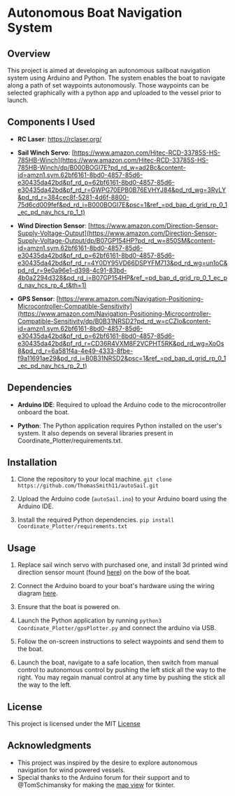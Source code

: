 # Autonomous Boat Navigation System

## Overview
This project is aimed at developing an autonomous sailboat navigation system using Arduino and Python. The system enables the boat to navigate along a path of set waypoints autonomously.  Those waypoints can be selected graphically with a python app and uploaded to the vessel prior to launch.

## Components I Used
- **RC Laser**: https://rclaser.org/
  
- **Sail Winch Servo**: [https://www.amazon.com/Hitec-RCD-33785S-HS-785HB-Winch](https://www.amazon.com/Hitec-RCD-33785S-HS-785HB-Winch/dp/B000BOGI7E?pd_rd_w=ad2Bc&content-id=amzn1.sym.62bf6161-8bd0-4857-85d6-e30435da42bd&pf_rd_p=62bf6161-8bd0-4857-85d6-e30435da42bd&pf_rd_r=GWPG70EPB0B76EVHYJ84&pd_rd_wg=3RyLY&pd_rd_r=384cec8f-5281-4d6f-8800-75d6cd009fef&pd_rd_i=B000BOGI7E&psc=1&ref_=pd_bap_d_grid_rp_0_1_ec_pd_nav_hcs_rp_1_t)

- **Wind Direction Sensor**: [https://www.amazon.com/Direction-Sensor-Supply-Voltage-Output](https://www.amazon.com/Direction-Sensor-Supply-Voltage-Output/dp/B07GP154HP?pd_rd_w=850SM&content-id=amzn1.sym.62bf6161-8bd0-4857-85d6-e30435da42bd&pf_rd_p=62bf6161-8bd0-4857-85d6-e30435da42bd&pf_rd_r=4Y0DY95VD66DSPYFM713&pd_rd_wg=un1oC&pd_rd_r=9e0a96e1-d398-4c91-83bd-4b0a2294d328&pd_rd_i=B07GP154HP&ref_=pd_bap_d_grid_rp_0_1_ec_pd_nav_hcs_rp_4_t&th=1)

- **GPS Sensor**: [https://www.amazon.com/Navigation-Positioning-Microcontroller-Compatible-Sensitivity](https://www.amazon.com/Navigation-Positioning-Microcontroller-Compatible-Sensitivity/dp/B0B31NRSD2?pd_rd_w=cCZIo&content-id=amzn1.sym.62bf6161-8bd0-4857-85d6-e30435da42bd&pf_rd_p=62bf6161-8bd0-4857-85d6-e30435da42bd&pf_rd_r=CD36R4VXM8F2VCPHT5RK&pd_rd_wg=XoOs8&pd_rd_r=6a581f4a-4e49-4333-8fbe-f9a11691ae29&pd_rd_i=B0B31NRSD2&psc=1&ref_=pd_bap_d_grid_rp_0_1_ec_pd_nav_hcs_rp_2_t)

## Dependencies
- **Arduino IDE**: Required to upload the Arduino code to the microcontroller onboard the boat.
  
- **Python**: The Python application requires Python installed on the user's system. It also depends on several libraries present in Coordinate_Plotter/requirements.txt.

## Installation
1. Clone the repository to your local machine.
`git clone https://github.com/ThomasSmith11/autoSail.git`

2. Upload the Arduino code (`autoSail.ino`) to your Arduino board using the Arduino IDE.

3. Install the required Python dependencies.
`pip install Coordinate_Plotter/requirements.txt`


## Usage
1. Replace sail winch servo with purchased one, and install 3d printed wind direction sensor mount (found [here](Supplementary_Files)) on the bow of the boat.

2. Connect the Arduino board to your boat's hardware using the wiring diagram [here](Supplementary_Files/autoSailWiring.png).

3. Ensure that the boat is powered on.

4. Launch the Python application by running `python3 Coordinate_Plotter/gpsPlotter.py` and connect the arduino via USB.

5. Follow the on-screen instructions to select waypoints and send them to the boat.

6. Launch the boat, navigate to a safe location, then switch from manual control to autonomous control by pushing the left stick all the way to the right. You may regain manual control at any time by pushing the stick all the way to the left.

## License
This project is licensed under the MIT [License](LICENSE)

## Acknowledgments
- This project was inspired by the desire to explore autonomous navigation for wind powered vessels.
- Special thanks to the Arduino forum for their support and to @TomSchimansky for making the [map view](https://github.com/TomSchimansky/TkinterMapView) for tkinter.

